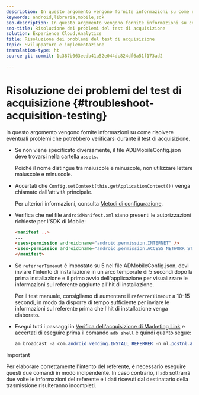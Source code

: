 ```yaml
---
description: In questo argomento vengono fornite informazioni su come risolvere eventuali problemi che potrebbero verificarsi durante il test di acquisizione.
keywords: android,libreria,mobile,sdk
seo-description: In questo argomento vengono fornite informazioni su come risolvere eventuali problemi che potrebbero verificarsi durante il test di acquisizione.
seo-title: Risoluzione dei problemi del test di acquisizione
solution: Experience Cloud,Analytics
title: Risoluzione dei problemi del test di acquisizione
topic: Sviluppatore e implementazione
translation-type: ht
source-git-commit: 1c387b063eedb41a52e044dc824df6a51f173ad2

---
```



# Risoluzione dei problemi del test di acquisizione {#troubleshoot-acquisition-testing}

In questo argomento vengono fornite informazioni su come risolvere eventuali problemi che potrebbero verificarsi durante il test di acquisizione.

* Se non viene specificato diversamente, il file ADBMobileConfig.json deve trovarsi nella cartella `assets`.

   Poiché il nome distingue tra maiuscole e minuscole, non utilizzare lettere maiuscole e minuscole.

* Accertati che `Config.setContext(this.getApplicationContext())` venga chiamato dall'attività principale.

   Per ulteriori informazioni, consulta [Metodi di configurazione](https://docs.adobe.com/content/help/it-IT/mobile-services/android/configuration-android/methods.html).

* Verifica che nel file `AndroidManifest.xml` siano presenti le autorizzazioni richieste per l'SDK di Mobile:

   ```html
   <manifest ..>
   ... 
   <uses-permission android:name="android.permission.INTERNET" />
   <uses-permission android:name="android.permission.ACCESS_NETWORK_STATE" />
   </manifest>
   ```

* Se `referrerTimeout` è impostato su 5 nel file ADMobileConfig.json, devi inviare l'intento di installazione in un arco temporale di 5 secondi dopo la prima installazione e il primo avvio dell'applicazione per visualizzare le informazioni sul referente aggiunte all'hit di installazione.

   Per il test manuale, consigliamo di aumentare il `referrerTimeout` a 10-15 secondi, in modo da disporre di tempo sufficiente per inviare le informazioni sul referente prima che l'hit di installazione venga elaborato.

* Esegui tutti i passaggi in [Verifica dell'acquisizione di Marketing Link](https://docs.adobe.com/content/help/it-IT/mobile-services/android/acquisition-android/t-testing-marketing-link-acquisition.html) e accertati di eseguire prima il comando `adb shell` e quindi quanto segue:

   ```java
   am broadcast -a com.android.vending.INSTALL_REFERRER -n nl.postnl.app/.tracking.AdobeAcquisitionLinkBroadcastReceiver --es "referrer" "utm_source=adb_acq_v3&utm_campaign=adb_acq_v3&utm_content=<the newly generated id at step #7>"
   ```

>[!IMPORTANT]
>
>Per elaborare correttamente l'intento del referente, è necessario eseguire questi due comandi in modo indipendente. In caso contrario, il `adb` sottrarrà due volte le informazioni del referente e i dati ricevuti dal destinatario della trasmissione risulteranno incompleti.

